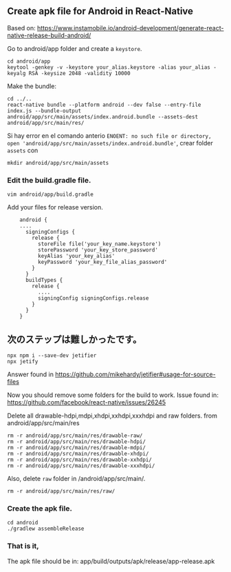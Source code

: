 ## Create apk file for Android in React-Native

Based on: https://www.instamobile.io/android-development/generate-react-native-release-build-android/

Go to android/app folder and create a ``keystore``.
```
cd android/app
keytool -genkey -v -keystore your_alias.keystore -alias your_alias -keyalg RSA -keysize 2048 -validity 10000
```

Make the bundle:
```
cd ../..
react-native bundle --platform android --dev false --entry-file index.js --bundle-output android/app/src/main/assets/index.android.bundle --assets-dest android/app/src/main/res/

```
Si hay error en el comando anterio ``ENOENT: no such file or directory, open 'android/app/src/main/assets/index.android.bundle'``, crear folder ``assets`` con 

```
mkdir android/app/src/main/assets   
```
### Edit the build.gradle file.
```
vim android/app/build.gradle
```
Add your files for release version.

```
    android {
    ....
      signingConfigs {
        release {
          storeFile file('your_key_name.keystore')
          storePassword 'your_key_store_password'
          keyAlias 'your_key_alias'
          keyPassword 'your_key_file_alias_password'
        }
      }
      buildTypes {
        release {
          ....
          signingConfig signingConfigs.release
        }
      }
    }
```

## 次のステップは難しかったです。
```
npx npm i --save-dev jetifier
npx jetify
```
Answer found in https://github.com/mikehardy/jetifier#usage-for-source-files

Now you should remove some folders for the build to work.
Issue found in: https://github.com/facebook/react-native/issues/26245

Delete all drawable-hdpi,mdpi,xhdpi,xxhdpi,xxxhdpi and raw folders. from android/app/src/main/res
```
rm -r android/app/src/main/res/drawable-raw/
rm -r android/app/src/main/res/drawable-hdpi/
rm -r android/app/src/main/res/drawable-mdpi/
rm -r android/app/src/main/res/drawable-xhdpi/
rm -r android/app/src/main/res/drawable-xxhdpi/
rm -r android/app/src/main/res/drawable-xxxhdpi/
```
Also, delete ``raw`` folder in /android/app/src/main/. 

```
rm -r android/app/src/main/res/raw/  
```

### Create the apk file.
```
cd android
./gradlew assembleRelease
```
### That is it, 
The apk file should be in: app/build/outputs/apk/release/app-release.apk

